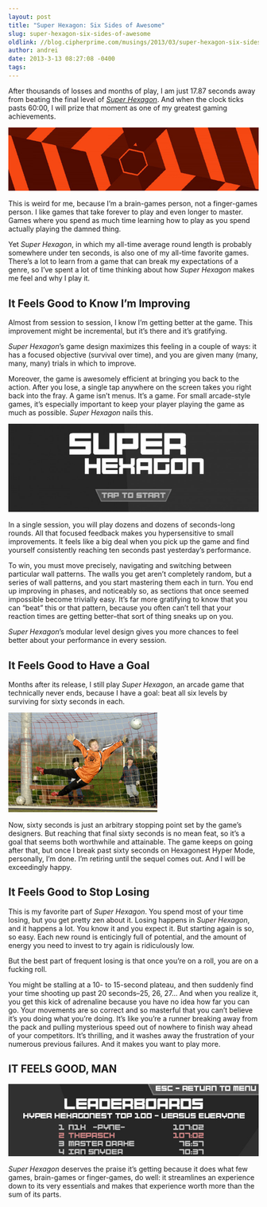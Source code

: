 ```yaml
---
layout: post
title: "Super Hexagon: Six Sides of Awesome"
slug: super-hexagon-six-sides-of-awesome
oldlink: //blog.cipherprime.com/musings/2013/03/super-hexagon-six-sides-of-awesome
author: andrei
date: 2013-3-13 08:27:08 -0400
tags: 
---
```


After thousands of losses and months of play, I am just 17.87 seconds away from beating the final level of _[Super Hexagon](http://superhexagon.com/)_. And when the clock ticks pasts 60:00, I will prize that moment as one of my greatest gaming achievements.

[![](/img/blog/super-hexagon-11.jpg "Hexaglorious")](/img/blog/super-hexagon-11.jpg)

This is weird for me, because I’m a brain-games person, not a finger-games person. I like games that take forever to play and even longer to master. Games where you spend as much time learning how to play as you spend actually playing the damned thing.

Yet _Super Hexagon_, in which my all-time average round length is probably somewhere under ten seconds, is also one of my all-time favorite games. There’s a lot to learn from a game that can break my expectations of a genre, so I’ve spent a lot of time thinking about how _Super Hexagon_ makes me feel and why I play it.

It Feels Good to Know I’m Improving
-----------------------------------

Almost from session to session, I know I’m getting better at the game. This improvement might be incremental, but it’s there and it’s gratifying.

_Super Hexagon_’s game design maximizes this feeling in a couple of ways: it has a focused objective (survival over time), and you are given many (many, many, many) trials in which to improve.

Moreover, the game is awesomely efficient at bringing you back to the action. After you lose, a single tap anywhere on the screen takes you right back into the fray. A game isn’t menus. It’s a game. For small arcade-style games, it’s especially important to keep your player playing the game as much as possible. _Super Hexagon_ nails this.

[![](/img/blog/super-hexagon.jpg "Push me. And then just touch me. So I can get my. Satisfaction.")](/img/blog/super-hexagon.jpg)

In a single session, you will play dozens and dozens of seconds-long rounds. All that focused feedback makes you hypersensitive to small improvements. It feels like a big deal when you pick up the game and find yourself consistently reaching ten seconds past yesterday’s performance.

To win, you must move precisely, navigating and switching between particular wall patterns. The walls you get aren’t completely random, but a series of wall patterns, and you start mastering them each in turn. You end up improving in phases, and noticeably so, as sections that once seemed impossible become trivially easy. It’s far more gratifying to know that you can “beat” this or that pattern, because you often can’t tell that your reaction times are getting better–that sort of thing sneaks up on you.

_Super Hexagon_’s modular level design gives you more chances to feel better about your performance in every session.

It Feels Good to Have a Goal
----------------------------

Months after its release, I still play _Super Hexagon_, an arcade game that technically never ends, because I have a goal: beat all six levels by surviving for sixty seconds in each.

[![](/img/blog/soccer-goalie.jpg "Suck it, anonymous British child.")](/img/blog/soccer-goalie.jpg)

Now, sixty seconds is just an arbitrary stopping point set by the game’s designers. But reaching that final sixty seconds is no mean feat, so it’s a goal that seems both worthwhile and attainable. The game keeps on going after that, but once I break past sixty seconds on Hexagonest Hyper Mode, personally, I’m done. I’m retiring until the sequel comes out. And I will be exceedingly happy.

It Feels Good to Stop Losing
----------------------------

This is my favorite part of _Super Hexagon_. You spend most of your time losing, but you get pretty zen about it. Losing happens in _Super Hexagon_, and it happens a lot. You know it and you expect it. But starting again is so, so easy. Each new round is enticingly full of potential, and the amount of energy you need to invest to try again is ridiculously low.

But the best part of frequent losing is that once you’re on a roll, you are on a fucking roll.

You might be stalling at a 10- to 15-second plateau, and then suddenly find your time shooting up past 20 seconds–25, 26, 27… And when you realize it, you get this kick of adrenaline because you have no idea how far you can go. Your movements are so correct and so masterful that you can’t believe it’s you doing what you’re doing. It’s like you’re a runner breaking away from the pack and pulling mysterious speed out of nowhere to finish way ahead of your competitors. It’s thrilling, and it washes away the frustration of your numerous previous failures. And it makes you want to play more.

IT FEELS GOOD, MAN
------------------

[![](/img/blog/Exalted-pantheon.jpg "The pantheon")](/img/blog/Exalted-pantheon.jpg)

_Super Hexagon_ deserves the praise it’s getting because it does what few games, brain-games or finger-games, do well: it streamlines an experience down to its very essentials and makes that experience worth more than the sum of its parts.

[  
](http://blog.cipherprime.com/wp-content/uploads/2013/03/feels-good-man1.jpg)
